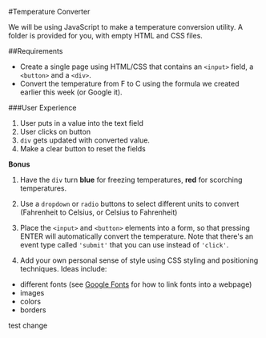 #Temperature Converter

We will be using JavaScript to make a temperature conversion utility. A folder is provided for you, with empty HTML and CSS files.

##Requirements
* Create a single page using HTML/CSS that contains an `<input>` field, a `<button>` and a `<div>`.
* Convert the temperature from F to C using the formula we created earlier this week (or Google it).

###User Experience

1. User puts in a value into the text field
2. User clicks on button
3. `div` gets updated with converted value.
4. Make a clear button to reset the fields

**Bonus**

1. Have the `div` turn **blue** for freezing temperatures, **red** for scorching temperatures.

2. Use a `dropdown` or `radio` buttons to select different units to convert (Fahrenheit to Celsius, or Celsius to Fahrenheit)

3. Place the `<input>` and `<button>` elements into a form, so that pressing ENTER will automatically convert the temperature. Note that there's an event type called `'submit'` that you can use instead of `'click'`.

4. Add your own personal sense of style using CSS styling and positioning techniques. Ideas include:
  * different fonts (see [Google Fonts](https://developers.google.com/fonts/docs/getting_started) for how to link fonts into a webpage)
  * images
  * colors
  * borders

test change
